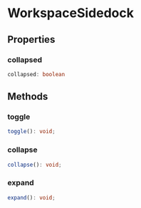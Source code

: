 # WorkspaceSidedock



## Properties

### collapsed

```ts
collapsed: boolean
```




## Methods

### toggle

```ts
toggle(): void;
```



### collapse

```ts
collapse(): void;
```



### expand

```ts
expand(): void;
```



